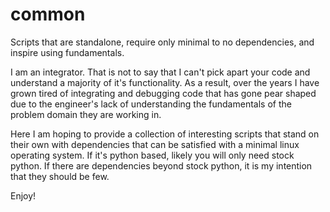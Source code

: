 # common
Scripts that are standalone, require only minimal to no dependencies, and inspire using fundamentals.

I am an integrator.  That is not to say that I can't pick apart your code and understand a majority of it's functionality.  As a result, over the years I have grown tired of integrating and debugging code that has gone pear shaped due to the engineer's lack of understanding the fundamentals of the problem domain they are working in.

Here I am hoping to provide a collection of interesting scripts that stand on their own with dependencies that can be satisfied with a minimal linux operating system.  If it's python based, likely you will only need stock python.  If there are dependencies beyond stock python, it is my intention that they should be few.

Enjoy!
